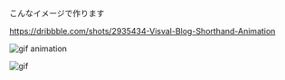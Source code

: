 

こんなイメージで作ります

https://dribbble.com/shots/2935434-Visval-Blog-Shorthand-Animation

![gif animation](https://d13yacurqjgara.cloudfront.net/users/179827/screenshots/2935434/visval_blog_-_shorthand_animation.gif)

![gif](https://media.giphy.com/media/l2Sq4QwqwfakDBPmo/giphy.gif)
